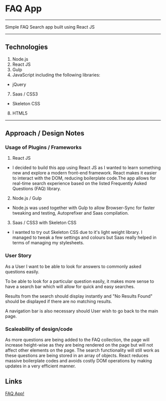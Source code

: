 # FAQ App
***
Simple FAQ Search app built using React JS

***

## Technologies

1. Node.js
2. React JS
3. Gulp
4. JavaScript including the following libraries:
  - jQuery
7. Saas / CSS3
  - Skeleton CSS
8. HTML5

***

## Approach / Design Notes

### Usage of Plugins / Frameworks

1. React JS
  - I decided to build this app using React JS as I wanted to learn something new and explore a modern front-end framework. React makes it easier to interact with the DOM, reducing boilerplate code.The app allows for real-time search experience based on the listed Frequently Asked Questions (FAQ) library.

2. Node.js / Gulp
  - Node.js was used together with Gulp to allow Browser-Sync for faster tweaking and testing, Autoprefixer and Saas compilation.

3. Saas / CSS3 with Skeleton CSS
  - I wanted to try out Skeleton CSS due to it's light weight library. I managed to tweak a few settings and colours but Saas really helped in terms of managing my stylesheets.

### User Story
As a User I want to be able to look for answers to commonly asked questions easily.

To be able to look for a particular question easily, it makes more sense to have a search bar which will allow for quick and easy searches.

Results from the search should display instantly and "No Results Found" should be displayed if there are no matching results.

A navigation bar is also necessary should User wish to go back to the main page.

### Scaleability of design/code

As more questions are being added to the FAQ collection, the page will increase height-wise as they are being rendered on the page but will not affect other elements on the page. The search functionality will still work as these questions are being stored in an array of objects. React reduces massive boilerplate codes and avoids costly DOM operations by making updates in a very efficient manner.



## Links

[FAQ App!](http://hanernlee.github.io/faq-app-react/)
